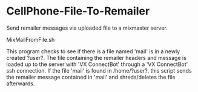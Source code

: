 # CellPhone-File-To-Remailer

Send remailer messages via uploaded file to a mixmaster server.

MixMailFromFile.sh

This program checks to see if there is a file named 'mail'
is in a newly created ?user?.  The file containing the remailer headers and
message is loaded up to the server with 'VX ConnectBot' through a 'VX ConnectBot' 
ssh connection. If the file 'mail' is found in /home/?user?, this script
sends the remailer message contained in 'mail' and 
shreds/deletes the file afterwards.
